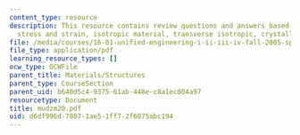 ```yaml
---
content_type: resource
description: This resource contains review questions and answers based on uniaxial
  stress and strain, isotropic material, transverse isotropic, crystallography.
file: /media/courses/16-01-unified-engineering-i-ii-iii-iv-fall-2005-spring-2006/d6df996d78071ae51ff72f6075abc194_mudzm20.pdf
file_type: application/pdf
learning_resource_types: []
ocw_type: OCWFile
parent_title: Materials/Structures
parent_type: CourseSection
parent_uid: b640d5c4-9375-61ab-448e-c8a1ec804a97
resourcetype: Document
title: mudzm20.pdf
uid: d6df996d-7807-1ae5-1ff7-2f6075abc194
---
```

